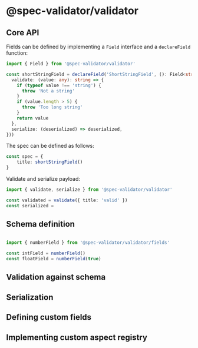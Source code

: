 # @spec-validator/validator

## Core API

Fields can be defined by implementing a `Field` interface and a `declareField` function:

```ts
import { Field } from '@spec-validator/validator'

const shortStringField = declareField('ShortStringField', (): Field<string> => ({
  validate: (value: any): string => {
    if (typeof value !== 'string') {
      throw 'Not a string'
    }
    if (value.length > 5) {
      throw 'Too long string'
    }
    return value
  },
  serialize: (deserialized) => deserialized,
}))
```

The spec can be defined as follows:

```ts
const spec = {
    title: shortStringField()
}
```

Validate and serialize payload:

```ts
import { validate, serialize } from '@spec-validator/validator'

const validated = validate({ title: 'valid' })
const serialized =

```


## Schema definition

```ts

import { numberField } from '@spec-validator/validator/fields'

const intField = numberField()
const floatField = numberField(true)

```

## Validation against schema

## Serialization

## Defining custom fields

## Implementing custom aspect registry
